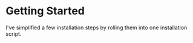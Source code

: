# Getting Started

I've simplified a few installation steps by rolling them into one installation script.

